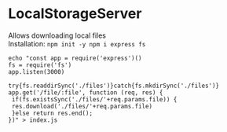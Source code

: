# LocalStorageServer
Allows downloading local files<br>
Installation: `npm init -y npm i express fs`<br>
```
echo "const app = require('express')()
fs = require('fs')
app.listen(3000)

try{fs.readdirSync('./files')}catch{fs.mkdirSync('./files')}
app.get('/file/:file', function (req, res) {
 if(fs.existsSync('./files/'+req.params.file)) {
 res.download('./files/'+req.params.file)
 }else return res.end();
})" > index.js
```
